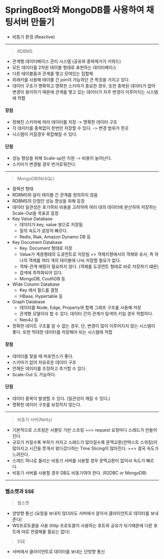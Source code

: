 # SpringBoot와 MongoDB를 사용하여 채팅서버 만들기

* 비동기 환경 (Reactive)

<hr>

> RDBMS
* 관계형 데이터베이스 관리 시스템 (공유와 중복제거가 키워드)
* 모든 데이터를 2차원 테이블 형태로 표현하는 데이터베이스
* 다른 테이블들과 관계를 맺고 모여있는 집합체
* 외래키를 사용해 테이블 간 join이 가능하단 큰 특징을 가지고 있다.
* 데이터 구조가 명확하고 명확한 스키마가 중요한 경우, 
  또한 중복된 데이터가 없어 변경이 용이하기 때문에 
  관계를 맺고 있는 데이터가 자주 변경이 이루어지는 시스템에 적합
#### 장점
* 정해진 스키마에 따라 데이터를 저장 -> 명확한 데이터 구조
* 각 데이터를 중복없이 한번만 저장할 수 있다. -> 변경 범위가 한곳
* 시스템이 커질경우 복잡해질 수 있다.
#### 단점
* 성능 향상을 위해 Scale-up만 지원 -> 비용이 늘어난다.
* 스키마가 변경될 경우 번거로워진다.

<hr>

> MongoDB(NoSQL)
* 컬렉션 형태
* RDBMS와 달리 테이블 간 관계를 정의하지 않음
* RDBMS의 단점인 성능 향상을 위해 등장
* 데이터 일관성은 포기하되 비용을 고려하여 여러 대의 데이터에 분산하여 저장하는 Scale-Out을 목표로 등장
* Key Value Database 
    - 데이터가 key, value 쌍으로 저장됨
    - 질의 속도가 굉장히 빠르다.
    - Redis, Riak, Amazon Dynamo DB 등
* Key Document Database 
    - Key. Document 형태로 저장
    - Value가 계층형태의 도큐먼트로 저장됨 => 객체지향에서의 객체와 유사, 
      즉 하나의 객체를 여러 개의 테이블에 나눠 저장할 필요가 없다.
    - 객체-관계 매핑이 필요하지 않다. (객체를 도큐먼트 형태로 바로 저장하기 떄문)
    - 검색에 최적화되어 있다.
    - MongoDB, CouthDB 등
* Wide Column Database
    - Key 에서 필드를 결정
    - HBase, Hypertable 등
* Graph Database 
    - 데이터를 Node, Edge, Property와 함께 그래프 구조를 사용해 저장
    - 관계형 모델이라 할 수 있다. 데이터 간의 관계가 탐색의 키일 경우 적합하다.
    - Neo4J 등
* 정확한 데이트 구조를 알 수 없는 경우, 단, 변경이 많이 이루어지지 않는 시스템이 좋다.
  또한 막대한 데이터를 저장해야 되는 시스템에 적합
#### 장점
* 데이터를 찾을 때 퍼포먼스가 좋다.
* 스키마가 없어 자유로운 데이터 구조
* 언제든 데이터를 조정하고 추가할 수 있다.
* Scale-Out 도 가능하다.

#### 단점
* 데이터 중복이 발생할 수 있다. (일관성이 깨질 수 있다.)
* 명확한 데이터 구조를 보장하지 않는다.

<hr>

> 비동기 서버(Netty)
* 기본적으로 스프링은 서블릿 기반 스프링 ==> request 요청마다 스레드가 만들어진다
* 규모가 커질수록 부하가 커지고 스레드가 많아질수록 문맥교환(컨텍스트 스위칭)이 많아지고 
  시간을 쪼개서 왔다갔다하는 Time Slicing이 많아진다. ==> 결국 속도가 느려진다.
* 스레드 하나로 돌리는 비동기 서버를 사용할 경우 문맥교환이 없어서 속도가 빠르다.
* 비동기 서버를 사용할 경우 DB도 비동기여야 한다. (R2DBC or MongoDB)

<hr>

### 웹소켓과 SSE
> 웹소켓
* 양방향 통신 (요청을 보내지 않더라도 서버에서 알아서 클라이언트로 데이터를 보내준다)
* WS프로토콜을 사용 (http 프로토콜이 사용하는 포트와 공유가 되기때문에 다른 포트에 따로 연결해줄 필요는 없다)

> SSE
* 서버에서 클라이언트로 데이터를 보내는 단방향 통신
